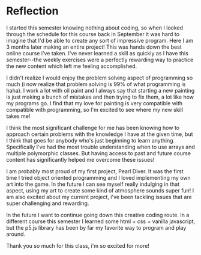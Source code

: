 # Reflection

I started this semester knowing nothing about coding, so when I looked through the schedule for this course back in September it was hard to imagine that I'd be able to create any sort of impressive program. Here I am 3 months later
making an entire project! This was hands down the best online course i've taken. I've never learned a skill as quickly as I have this semester--the weekly exercises were a perfectly rewarding way to practice the new content which left me feeling accomplished.

I didn't realize I would enjoy the problem solving aspect of programming so much (i now realize that problem solving is 99% of what programming is haha). I work a lot with oil paint and I always say that starting a new painting is just making a bunch of mistakes and then trying to fix them, a lot like how my programs go. I find that my love for painting is very compatible with compatible with programming, so I'm excited to see where my new skill takes me!

I think the most significant challenge for me has been knowing how to approach certain problems with the knowledge I have at the given time, but I think that goes for anybody who's just beginning to learn anything. Specifically I've had the most trouble understanding when to use arrays and multiple polymorphic classes. But having access to past and future course content has significantly helped me overcome these issues!

I am probably most proud of my first project, Pearl Diver. It was the first time I tried object oriented programming and I loved implementing my own art into the game. In the future I can see myself really indulging in that aspect, using my art to create some kind of atmosphere sounds super fun! I am also excited about my current project, i've been tackling issues that are super challenging and rewarding.

In the future I want to continue going down this creative coding route. In a different course this semester I learned some html + css + vanilla javascript, but the p5.js library has been by far my favorite way to program and play around. 

Thank you so much for this class, i'm so excited for more!
